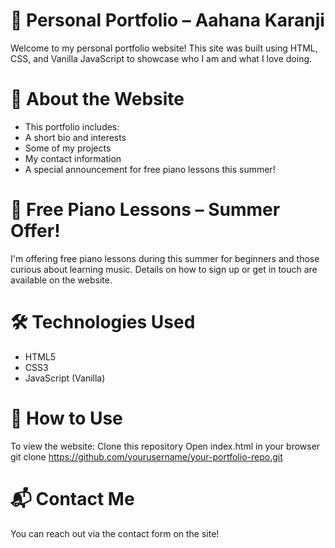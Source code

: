 # 🎹 Personal Portfolio – Aahana Karanji
Welcome to my personal portfolio website! This site was built using HTML, CSS, and Vanilla JavaScript to showcase who I am and what I love doing.

# 🚀 About the Website
* This portfolio includes:
* A short bio and interests
* Some of my projects
* My contact information
* A special announcement for free piano lessons this summer!

# 🎵 Free Piano Lessons – Summer Offer!
I'm offering free piano lessons during this summer for beginners and those curious about learning music. Details on how to sign up or get in touch are available on the website.

# 🛠️ Technologies Used
* HTML5
* CSS3
* JavaScript (Vanilla)

# 📁 How to Use
To view the website:
Clone this repository
Open index.html in your browser
git clone https://github.com/yourusername/your-portfolio-repo.git

# 📬 Contact Me
You can reach out via the contact form on the site!

